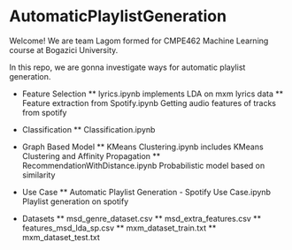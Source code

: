 # AutomaticPlaylistGeneration

Welcome! We are team Lagom formed for CMPE462 Machine Learning course at Bogazici University. 

In this repo, we are gonna investigate ways for automatic playlist generation. 

* Feature Selection
    ** lyrics.ipynb
        implements LDA on mxm lyrics data
    ** Feature extraction from Spotify.ipynb
        Getting audio features of tracks from spotify

* Classification
    ** Classification.ipynb

* Graph Based Model
    ** KMeans Clustering.ipynb
   	    includes KMeans Clustering and Affinity Propagation
   	** RecommendationWithDistance.ipynb
   	    Probabilistic model based on similarity

* Use Case
    ** Automatic Playlist Generation - Spotify Use Case.ipynb
       Playlist generation on spotify

* Datasets
    ** msd_genre_dataset.csv
    ** msd_extra_features.csv
    ** features_msd_lda_sp.csv
    ** mxm_dataset_train.txt
    ** mxm_dataset_test.txt